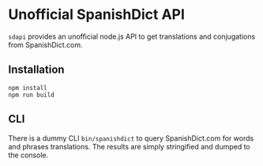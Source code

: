 # Unofficial SpanishDict API
`sdapi` provides an unofficial node.js API to get translations and conjugations from SpanishDict.com.


## Installation
```
npm install
npm run build
```

## CLI
There is a dummy CLI `bin/spanishdict` to query SpanishDict.com for words and phrases translations. The results are simply stringified and dumped to the console.
